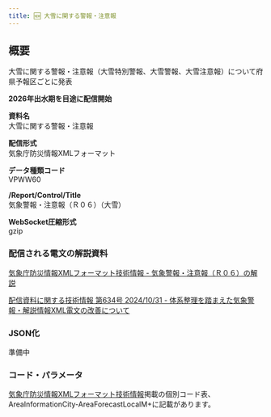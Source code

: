 ```yaml
---
title: 🆕 大雪に関する警報・注意報
---
```


## 概要

大雪に関する警報・注意報（大雪特別警報、大雪警報、大雪注意報）について府県予報区ごとに発表

**2026年出水期を目途に配信開始**

**資料名** <br/>
大雪に関する警報・注意報

**配信形式** <br/>
気象庁防災情報XMLフォーマット

**データ種類コード** <br/>
VPWW60

**/Report/Control/Title** <br/>
気象警報・注意報（Ｒ０６）（大雪）

**WebSocket圧縮形式** <br/>
gzip

### 配信される電文の解説資料

[気象庁防災情報XMLフォーマット技術情報 - 気象警報・注意報（Ｒ０６）の解説](https://dmdata.jp/docs/jma/manual/0206-0206.pdf)

[配信資料に関する技術情報 第634号 2024/10/31 - 体系整理を踏まえた気象警報・解説情報XML電文の改善について](https://dmdata.jp/docs/jma/technical/634.pdf)

### JSON化

準備中

### コード・パラメータ

[気象庁防災情報XMLフォーマット技術情報](http://xml.kishou.go.jp/tec_material.html)掲載の個別コード表、AreaInformationCity-AreaForecastLocalM+に記載があります。
